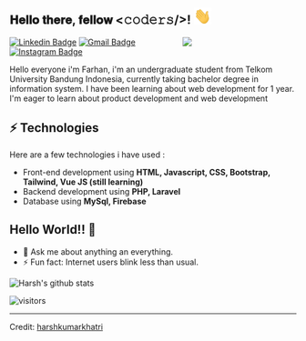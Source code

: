 <h2> 𝐇𝐞𝐥𝐥𝐨 𝐭𝐡𝐞𝐫𝐞, 𝐟𝐞𝐥𝐥𝐨𝐰 <𝚌𝚘𝚍𝚎𝚛𝚜/>! <img src="https://raw.githubusercontent.com/ABSphreak/ABSphreak/master/gifs/Hi.gif" width="30px"></h2>

<img align='right' src='https://user-images.githubusercontent.com/5713670/87202985-820dcb80-c2b6-11ea-9f56-7ec461c497c3.gif' width='200"'>

[![Linkedin Badge](https://img.shields.io/badge/-pratamafarhan10-blue?style=flat-square&logo=Linkedin&logoColor=white&link=https://www.linkedin.com/in/farhan-pratama-3aa99717a/)](https://www.linkedin.com/in/farhan-pratama-3aa99717a/)
[![Gmail Badge](https://img.shields.io/badge/-pratamafarhan10@gmail.com-c14438?style=flat-square&logo=Gmail&logoColor=white&link=mailto:pratamafarhan10@gmail.com)](mailto:mailharshkhatri@gmail.com) [![Instagram Badge](https://img.shields.io/badge/fprtm_-E4405F?style=for-the-badge&logo=instagram&logoColor=white
)](https://www.instagram.com/fprtm_/)

Hello everyone i'm Farhan, i'm an undergraduate student from Telkom University Bandung Indonesia, currently taking bachelor degree in information system. I have been learning about web development for 1 year. I'm eager to learn about product development and web development
<!-- ## 👯 Communities
* DSC Lead
* Mentor at HackItShipIt(MLH), Hack for the people, HackinCodes
* Microsoft Student Learn Ambassador(MSP/MLSA)
* Deeplearning.ai event ambassador
* Management Team Lead at Voice Of Code
* CSE Club at CPU
* CamPus Ambassador at Coding Ninja and Humanity Welfare Council
* Internshala Student Partner-16 -->
## ⚡ Technologies
Here are a few technologies i have used :
- Front-end development using **HTML, Javascript, CSS, Bootstrap, Tailwind, Vue JS (still learning)**
- Backend development using **PHP, Laravel**
- Database using **MySql, Firebase**
## Hello World!! 🤔
- 💬 Ask me about anything an everything.
- ⚡ Fun fact: Internet users blink less than usual.

![Harsh's github stats](https://github-readme-stats.vercel.app/api?username=pratamafarhan10&hide=["issues"]&show_icons=true)

![visitors](https://visitor-badge.glitch.me/badge?page_id=pratamafarhan10.pratamafarhan10)

----
Credit: [harshkumarkhatri](https://github.com/harshkumarkhatri)

<!--
**pratamafarhan10/pratamafarhan10** is a ✨ _special_ ✨ repository because its `README.md` (this file) appears on your GitHub profile.

Here are some ideas to get you started:

- 🔭 I’m currently working on ...
- 🌱 I’m currently learning ...
- 👯 I’m looking to collaborate on ...
- 🤔 I’m looking for help with ...
- 💬 Ask me about ...
- 📫 How to reach me: ...
- 😄 Pronouns: ...
- ⚡ Fun fact: ...
-->
